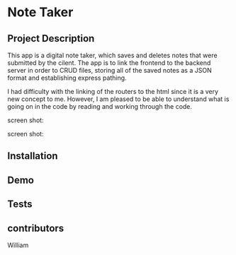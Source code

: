 # Note Taker

## Project Description

This app is a digital note taker, which saves and deletes notes that were submitted by the cilent.
The app is to link the frontend to the backend server in order to CRUD files, storing all of the saved notes as a JSON format and establishing express pathing.

I had difficulty with the linking of the routers to the html since it is a very new concept to me. However, I am pleased to be able to understand what is going on in the code by reading and working through the code.

screen shot: 



screen shot:



## Installation


## Demo 


## Tests


## contributors

William
